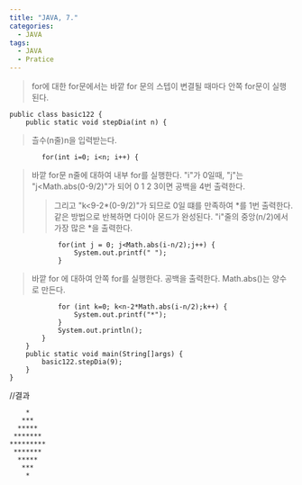 ```yaml
---
title: "JAVA, 7."
categories:
  - JAVA
tags:
  - JAVA
  - Pratice
---
```


>for에 대한 for문에서는 바깥 for 문의 스텝이 변결될 때마다 안쪽 for문이 실행된다.

    public class basic122 {
        public static void stepDia(int n) {
            
>츨수(n줄)n을 입력받는다.
            
            for(int i=0; i<n; i++) {
                
>바깥 for문 n줄에 대하여 내부 for를 실행한다. "i"가 0일때, "j"는 "j<Math.abs(0-9/2)"가 되어 0 1 2 3이면 공백을 4번 출력한다.
>>그리고 "k<9-2*(0-9/2)"가 되므로 0일 떄를 만족하여 *를 1번 출력한다. 같은 방법으로 반복하면 다이아 몬드가 완성된다. "i"줄의 중앙(n/2)에서 가장 많은 *을 출력한다.
                
                for(int j = 0; j<Math.abs(i-n/2);j++) {
                    System.out.printf(" ");
                }
                
>바깥 for 에 대하여 안쪽 for를 실행한다. 공백을 출력한다. Math.abs()는 양수로 만든다.
                
                for (int k=0; k<n-2*Math.abs(i-n/2);k++) {
                    System.out.printf("*");
                }
                System.out.println();
            }
        }
        public static void main(String[]args) {
            basic122.stepDia(9);
        }
    }

//결과

        *
       ***
      *****
     *******
    *********
     *******
      *****
       ***
        *
